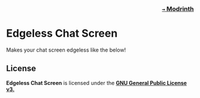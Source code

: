 ### <p align=right>[`→` Modrinth](https://modrinth.com/mod/fabric-api)</p>

# Edgeless Chat Screen

Makes your chat screen edgeless like the below!

## License

**Edgeless Chat Screen** is licensed under the **[GNU General Public License v3.](LICENSE)**
